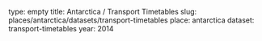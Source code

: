 type: empty
title: Antarctica / Transport Timetables
slug: places/antarctica/datasets/transport-timetables
place: antarctica
dataset: transport-timetables
year: 2014
